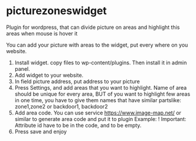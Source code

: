 # picturezoneswidget
Plugin for wordpress, that can divide picture on areas and  highlight this areas when mouse is hover it

You can add your picture with areas to the widget, put every where on you website. 
1. Install widget. copy files to wp-content/plugins. Then install it in admin panel.
2. Add widget to your website.
3. In field picture address, put address to your picture
4. Press Settings, and add areas that you want to highlight.
  Name of area should be unique for every area, BUT of you want to highlight few areas in one time, you have to give them names that
  have similar partslike: zone1,zone2 or backdoor1, backdoor2
5. Add area code.  You can use service https://www.image-map.net/ or similar to generate area code and put it to plugin
Example:  <area id=""  target="" alt="door" title="door" href="" coords="287,433,222,374,194,348,163,313,141,293,120,248,106,214,102,183,108,161,121,148,148,185,183,220,210,244,233,268,266,301,280,312,291,318,282,347,285,384" shape="poly">
! Important: Attribute id have to be in the code, and to be empty.
6. Press save and enjoy
